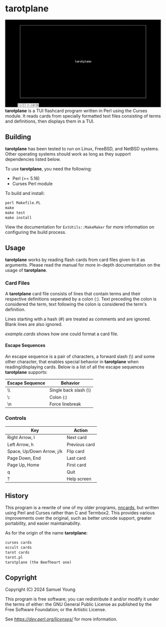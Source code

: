 # tarotplane
![tarotplane](demo.gif)
**tarotplane** is a TUI flashcard program written in Perl using the Curses
module. It reads cards from specially formatted text files consisting of terms
and definitions, then displays them in a TUI.

## Building
**tarotplane** has been tested to run on Linux, FreeBSD, and NetBSD systems.
Other operating systems should work as long as they support dependencies listed
below.

To use **tarotplane**, you need the following:
* Perl (>= 5.16)
* Curses Perl module

To build and install:
```
perl Makefile.PL
make
make test
make install
```
View the documentation for `ExtUtils::MakeMaker` for more information on
configuring the build process.

## Usage
**tarotplane** works by reading flash cards from card files given to it as
arguments. Please read the manual for more in-depth documentation on the usage
of **tarotplane**.

### Card Files
A **tarotplane** card file consists of lines that contain terms and their
respective definitions seperated by a colon (:). Text preceding the colon is
considered the term, text following the colon is considered the term's
definition.

Lines starting with a hash (#) are treated as comments and are ignored. Blank
lines are also ignored.

*example.cards* shows how one could format a card file.

#### Escape Sequences
An escape sequence is a pair of characters, a forward slash (\\) and some other
character, that enables special behavior in **tarotplane** when
reading/displaying cards. Below is a list of all the escape sequences
**tarotplane** supports:

| Escape Sequence | Behavior                  |
| --------------- | ------------------------- |
| \\\\            | Single back slash (\\)    |
| \\:             | Colon (:)                 |
| \\n             | Force linebreak           |

### Controls

| Key                       | Action        |
| ------------------------- | ------------- |
| Right Arrow, l            | Next card     |
| Left Arrow, h             | Previous card |
| Space, Up/Down Arrow, j/k | Flip card     |
| Page Down, End            | Last card     |
| Page Up, Home             | First card    |
| q                         | Quit          |
| ?                         | Help screen   |

## History
This program is a rewrite of one of my older programs,
[nncards](https://codeberg.org/1-1sam/nncards), but written using Perl and
Curses rather than C and Termbox2. This provides various improvements over the
original, such as better unicode support, greater portability, and easier
maintainability.

As for the origin of the name **tarotplane**:
```
curses cards
occult cards
tarot cards
tarot.pl
tarotplane (the Beefheart one)
```

## Copyright
Copyright (C) 2024 Samuel Young

This program is free software; you can redistribute it and/or modify it under
the terms of either: the GNU General Public License as published by the Free
Software Foundation; or the Artistic License.

See *https://dev.perl.org/licenses/* for more information.
